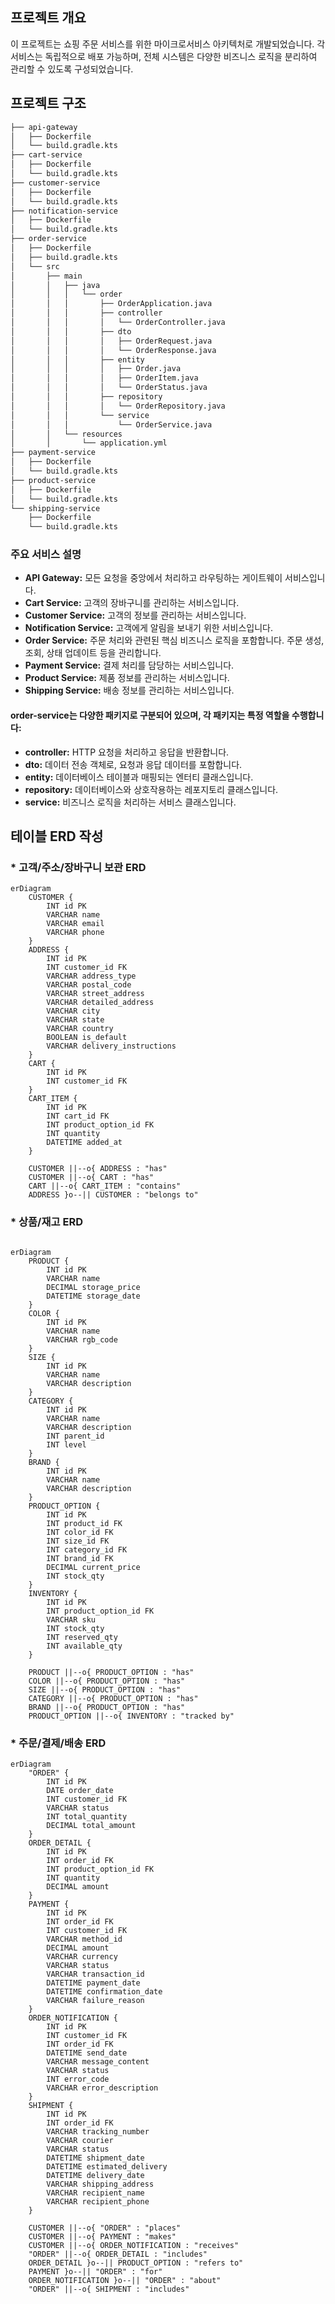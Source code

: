 ## 프로젝트 개요
이 프로젝트는 쇼핑 주문 서비스를 위한 마이크로서비스 아키텍처로 개발되었습니다. 각 서비스는 독립적으로 배포 가능하며, 전체 시스템은 다양한 비즈니스 로직을 분리하여 관리할 수 있도록 구성되었습니다.

## 프로젝트 구조
``` bash
├── api-gateway
│   ├── Dockerfile
│   └── build.gradle.kts
├── cart-service
│   ├── Dockerfile
│   └── build.gradle.kts
├── customer-service
│   ├── Dockerfile
│   └── build.gradle.kts
├── notification-service
│   ├── Dockerfile
│   └── build.gradle.kts
├── order-service
│   ├── Dockerfile
│   ├── build.gradle.kts
│   └── src
│       ├── main
│       │   ├── java
│       │   │   └── order
│       │   │       ├── OrderApplication.java
│       │   │       ├── controller
│       │   │       │   └── OrderController.java
│       │   │       ├── dto
│       │   │       │   ├── OrderRequest.java
│       │   │       │   └── OrderResponse.java
│       │   │       ├── entity
│       │   │       │   ├── Order.java
│       │   │       │   ├── OrderItem.java
│       │   │       │   └── OrderStatus.java
│       │   │       ├── repository
│       │   │       │   └── OrderRepository.java
│       │   │       └── service
│       │   │           └── OrderService.java
│       │   └── resources
│       │       └── application.yml
├── payment-service
│   ├── Dockerfile
│   └── build.gradle.kts
├── product-service
│   ├── Dockerfile
│   └── build.gradle.kts
└── shipping-service
    ├── Dockerfile
    └── build.gradle.kts
```
### 주요 서비스 설명
- **API Gateway:** 모든 요청을 중앙에서 처리하고 라우팅하는 게이트웨이 서비스입니다.
- **Cart Service:** 고객의 장바구니를 관리하는 서비스입니다.
- **Customer Service:** 고객의 정보를 관리하는 서비스입니다.
- **Notification Service:** 고객에게 알림을 보내기 위한 서비스입니다.
- **Order Service:** 주문 처리와 관련된 핵심 비즈니스 로직을 포함합니다. 주문 생성, 조회, 상태 업데이트 등을 관리합니다.
- **Payment Service:** 결제 처리를 담당하는 서비스입니다.
- **Product Service:** 제품 정보를 관리하는 서비스입니다.
- **Shipping Service:** 배송 정보를 관리하는 서비스입니다.
#### order-service는 다양한 패키지로 구분되어 있으며, 각 패키지는 특정 역할을 수행합니다:
- **controller:** HTTP 요청을 처리하고 응답을 반환합니다.
- **dto:** 데이터 전송 객체로, 요청과 응답 데이터를 포함합니다.
- **entity:** 데이터베이스 테이블과 매핑되는 엔터티 클래스입니다.
- **repository:** 데이터베이스와 상호작용하는 레포지토리 클래스입니다.
- **service:** 비즈니스 로직을 처리하는 서비스 클래스입니다.

## 테이블 ERD 작성
### * 고객/주소/장바구니 보관 ERD
```mermaid
erDiagram
    CUSTOMER {
        INT id PK
        VARCHAR name
        VARCHAR email
        VARCHAR phone
    }
    ADDRESS {
        INT id PK
        INT customer_id FK
        VARCHAR address_type
        VARCHAR postal_code
        VARCHAR street_address
        VARCHAR detailed_address
        VARCHAR city
        VARCHAR state
        VARCHAR country
        BOOLEAN is_default
        VARCHAR delivery_instructions
    }
    CART {
        INT id PK
        INT customer_id FK
    }
    CART_ITEM {
        INT id PK
        INT cart_id FK
        INT product_option_id FK
        INT quantity
        DATETIME added_at
    }

    CUSTOMER ||--o{ ADDRESS : "has"
    CUSTOMER ||--o{ CART : "has"
    CART ||--o{ CART_ITEM : "contains"
    ADDRESS }o--|| CUSTOMER : "belongs to"
```
### * 상품/재고 ERD
```mermaid

erDiagram
    PRODUCT {
        INT id PK
        VARCHAR name
        DECIMAL storage_price
        DATETIME storage_date
    }
    COLOR {
        INT id PK
        VARCHAR name
        VARCHAR rgb_code
    }
    SIZE {
        INT id PK
        VARCHAR name
        VARCHAR description
    }
    CATEGORY {
        INT id PK
        VARCHAR name
        VARCHAR description
        INT parent_id
        INT level
    }
    BRAND {
        INT id PK
        VARCHAR name
        VARCHAR description
    }
    PRODUCT_OPTION {
        INT id PK
        INT product_id FK
        INT color_id FK
        INT size_id FK
        INT category_id FK
        INT brand_id FK
        DECIMAL current_price
        INT stock_qty
    }
    INVENTORY {
        INT id PK
        INT product_option_id FK
        VARCHAR sku
        INT stock_qty
        INT reserved_qty
        INT available_qty
    }

    PRODUCT ||--o{ PRODUCT_OPTION : "has"
    COLOR ||--o{ PRODUCT_OPTION : "has"
    SIZE ||--o{ PRODUCT_OPTION : "has"
    CATEGORY ||--o{ PRODUCT_OPTION : "has"
    BRAND ||--o{ PRODUCT_OPTION : "has"
    PRODUCT_OPTION ||--o{ INVENTORY : "tracked by"
```

### * 주문/결제/배송 ERD
```mermaid
erDiagram
    "ORDER" {
        INT id PK
        DATE order_date
        INT customer_id FK
        VARCHAR status
        INT total_quantity
        DECIMAL total_amount
    }
    ORDER_DETAIL {
        INT id PK
        INT order_id FK
        INT product_option_id FK
        INT quantity
        DECIMAL amount
    }
    PAYMENT {
        INT id PK
        INT order_id FK
        INT customer_id FK
        VARCHAR method_id
        DECIMAL amount
        VARCHAR currency
        VARCHAR status
        VARCHAR transaction_id
        DATETIME payment_date
        DATETIME confirmation_date
        VARCHAR failure_reason
    }
    ORDER_NOTIFICATION {
        INT id PK
        INT customer_id FK
        INT order_id FK
        DATETIME send_date
        VARCHAR message_content
        VARCHAR status
        INT error_code
        VARCHAR error_description
    }
    SHIPMENT {
        INT id PK
        INT order_id FK
        VARCHAR tracking_number
        VARCHAR courier
        VARCHAR status
        DATETIME shipment_date
        DATETIME estimated_delivery
        DATETIME delivery_date
        VARCHAR shipping_address
        VARCHAR recipient_name
        VARCHAR recipient_phone
    }

    CUSTOMER ||--o{ "ORDER" : "places"
    CUSTOMER ||--o{ PAYMENT : "makes"
    CUSTOMER ||--o{ ORDER_NOTIFICATION : "receives"
    "ORDER" ||--o{ ORDER_DETAIL : "includes"
    ORDER_DETAIL }o--|| PRODUCT_OPTION : "refers to"
    PAYMENT }o--|| "ORDER" : "for"
    ORDER_NOTIFICATION }o--|| "ORDER" : "about"
    "ORDER" ||--o{ SHIPMENT : "includes"
```
